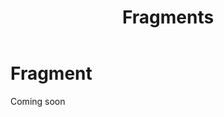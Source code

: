 ﻿---
title: Fragments
permalink: /timberborn/fragments/
nav_order: 400
layout: page
has_toc: true
parent: Timberborn
---
# Fragment

Coming soon